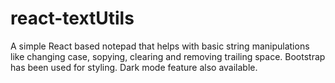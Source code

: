 # react-textUtils
A simple React based notepad that helps with basic string manipulations like changing case, sopying, clearing and removing trailing space.
Bootstrap has been used for styling. 
Dark mode feature also available.
